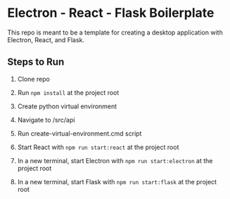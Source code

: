 # Electron - React - Flask Boilerplate

This repo is meant to be a template for creating a desktop application with Electron, React, and Flask.

## Steps to Run

1. Clone repo

2. Run `npm install` at the project root

3. Create python virtual environment
  1. Navigate to /src/api
  2. Run create-virtual-environment.cmd script
  
4. Start React with `npm run start:react` at the project root

5. In a new terminal, start Electron with `npm run start:electron` at the project root

6. In a new terminal, start Flask with `npm run start:flask` at the project root
